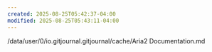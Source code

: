 ```yaml
---
created: 2025-08-25T05:42:37-04:00
modified: 2025-08-25T05:43:11-04:00
---
```


/data/user/0/io.gitjournal.gitjournal/cache/Aria2 Documentation.md
